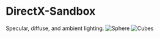 # DirectX-Sandbox

Specular, diffuse, and ambient lighting.
![Sphere][sphere]
![Cubes][cubes]

[cubes]: img/specular_cubes.gif
[sphere]: img/specular_sphere.gif
